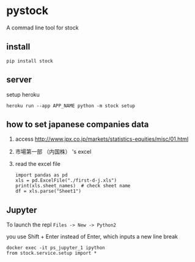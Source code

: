 
# pystock

A commad line tool for stock

## install

	pip install stock

## server
setup heroku

    heroku run --app APP_NAME python -m stock setup

## how to set japanese companies data
1. access http://www.jpx.co.jp/markets/statistics-equities/misc/01.html
2. 市場第一部 （内国株） 's excel
3. read the excel file

       import pandas as pd
       xls = pd.ExcelFile("./first-d-j.xls")
       print(xls.sheet_names)  # check sheet name
       df = xls.parse("Sheet1")

## Jupyter

To launch the repl
    `Files -> New -> Python2`

you use Shift + Enter instead of Enter, which inputs a new line break

```
docker exec -it ps_jupyter_1 ipython
from stock.service.setup import *
```
